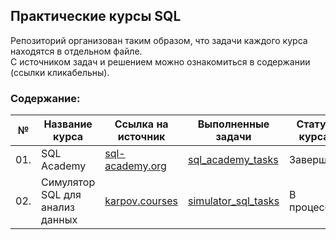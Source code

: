 ## Практические курсы SQL

Репозиторий организован таким образом, что задачи каждого курса находятся в отдельном файле. <br>
С источником задач и решением можно ознакомиться в содержании (ссылки кликабельны).

### Содержание:
| №| Название курса| Ссылка на источник | Выполненные задачи |Статус курса |
|---|-----------|-----------|------------------|--------------|
|01.|SQL Academy|[sql-academy.org](https://sql-academy.org/ru/trainer)|[sql_academy_tasks](https://github.com/alexkandinsky/sql_tasks/blob/main/sql_academy_tasks%20.ipynb)| Завершён|
|02.|Симулятор SQL для анализ данных|[karpov.courses](https://karpov.courses/simulator-sql)|[simulator_sql_tasks]()| В процессе|
